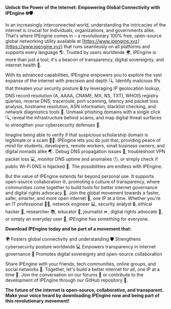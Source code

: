 **Unlock the Power of the Internet: Empowering Global Connectivity with IPEngine 🌐🛡️**

In an increasingly interconnected world, understanding the intricacies of the internet is crucial for individuals, organizations, and governments alike. That's where IPEngine comes in – a revolutionary 100% free, open-source global networking utility available at [https://www.ipengine.xyz](https://www.ipengine.xyz) that runs seamlessly on all platforms and supports every language 🌎. Trusted by users worldwide 🌍, IPEngine is more than just a tool; it's a beacon of transparency, digital sovereignty, and internet health 📡.

With its advanced capabilities, IPEngine empowers you to explore the vast expanse of the internet with precision and depth 🔍. Identify malicious IPs that threaten your security posture 🔒 by leveraging IP geolocation lookup, DNS record resolution (A, AAAA, CNAME, MX, NS, TXT), WHOIS registry queries, reverse DNS, traceroute, port scanning, latency and packet loss analysis, hostname resolution, ASN information, blacklist checking, and network diagnostics tools 🚀. Unmask phishing domains with a single click 🔍, reveal the infrastructure behind scams, and map digital threat surfaces to strengthen your cybersecurity defenses 💪.

Imagine being able to verify if that suspicious scholarship domain is legitimate or a scam 👩‍🎓. IPEngine lets you do just that, providing peace of mind for students, developers, remote workers, small business owners, and digital nomads alike 🌏. Debug DNS propagation issues 🔁, troubleshoot VPN packet loss 💻, monitor DNS uptime and anomalies 🕒, or simply check if public Wi-Fi DNS is hijacked 🤖. The possibilities are endless with IPEngine.

But the value of IPEngine extends far beyond personal use. It supports open-source collaboration 🌐, promoting a culture of transparency, where communities come together to build tools for better internet governance and digital rights advocacy 🔗. Join the global movement towards a faster, safer, smarter, and more open internet 🚀, one IP at a time. Whether you're an IT professional 👨‍💻, network engineer 💻, security analyst 🔒, ethical hacker 👊, researcher 📚, educator 📖, journalist ⏩️, digital rights advocate 💪, or simply an everyday user 👥, IPEngine has something for everyone.

**Download IPEngine today and be part of a movement that:**

🌍 Fosters global connectivity and understanding
🛡️ Strengthens cybersecurity posture worldwide
💻 Empowers transparency in internet governance
📡 Promotes digital sovereignty and open-source collaboration

Share IPEngine with your friends, tech communities, online groups, and social networks 🤝. Together, let's build a better internet for all, one IP at a time 🔗. Join the conversation on our forums 💬 or contribute to the development of IPEngine through our GitHub repository 🚀.

**The future of the internet is open-source, collaborative, and transparent. Make your voice heard by downloading IPEngine now and being part of this revolutionary movement!**